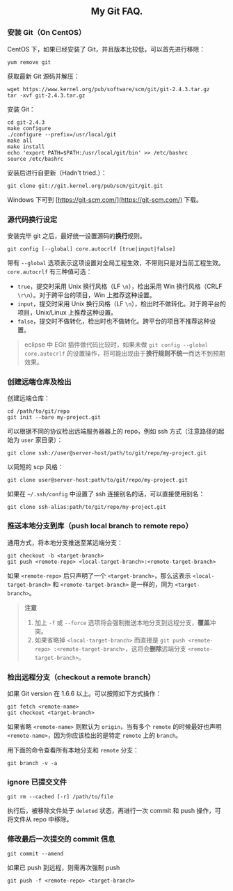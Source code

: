 ## <center>My Git FAQ.</center>

### 安装 Git（On CentOS）

CentOS 下，如果已经安装了 Git，并且版本比较低，可以首先进行移除：

	yum remove git

获取最新 Git 源码并解压：

	wget https://www.kernel.org/pub/software/scm/git/git-2.4.3.tar.gz
	tar -xvf git-2.4.3.tar.gz

安装 Git：

	cd git-2.4.3
	make configure
	./configure --prefix=/usr/local/git
	make all
	make install
	echo 'export PATH=$PATH:/usr/local/git/bin' >> /etc/bashrc
	source /etc/bashrc

安装后进行自更新（Hadn't tried.）：

	git clone git://git.kernel.org/pub/scm/git/git.git

Windows 下可到 [https://git-scm.com/](https://git-scm.com/) 下载。

### 源代码换行设定

安装完毕 git 之后，最好统一设置源码的**换行**规则。

	git config [--global] core.autocrlf [true|input|false]

带有 `--global` 选项表示这项设置对全局工程生效，不带则只是对当前工程生效。`core.autocrlf` 有三种值可选：

 - `true`，提交时采用 Unix 换行风格（LF `\n`），检出采用 Win 换行风格（CRLF `\r\n`）。对于跨平台的项目，Win 上推荐这种设置。
 - `input`，提交时采用 Unix 换行风格（LF `\n`），检出时不做转化。对于跨平台的项目，Unix/Linux 上推荐这种设置。
 - `false`，提交时不做转化，检出时也不做转化。跨平台的项目不推荐这种设置。

 > eclipse 中 EGit 插件做代码比较时，如果未做 `git config --global core.autocrlf` 的设置操作，将可能出现由于**换行规则不统一**而达不到预期效果。

### 创建远端仓库及检出

创建远端仓库：

	cd /path/to/git/repo
	git init --bare my-project.git

可以根据不同的协议检出远端服务器器上的 repo，例如 ssh 方式（注意路径的起始为 `user` 家目录）：

	git clone ssh://user@server-host/path/to/git/repo/my-project.git

以简短的 scp 风格：

	git clone user@server-host:path/to/git/repo/my-project.git

如果在 `~/.ssh/config` 中设置了 ssh 连接别名的话，可以直接使用别名：

	git clone ssh-alias:path/to/git/repo/my-project.git

### 推送本地分支到库（push local branch to remote repo）

通用方式，将本地分支推送至某远端分支：

	git checkout -b <target-branch>
	git push <remote-repo> <local-target-branch>:<remote-target-branch>

如果 `<remote-repo>` 后只声明了一个 `<target-branch>`，那么这表示 `<local-target-branch>` 和 `<remote-target-branch>` 是一样的，同为 `<target-branch>`。

 > **注意**
 > 
 > 1. 加上 `-f` 或 `--force` 选项将会强制推送本地分支到远程分支，**覆盖**冲突。
 > 2. 如果省略掉 `<local-target-branch>` 而直接是 `git push <remote-repo> :<remote-target-branch>`，这将会**删除**远端分支 `<remote-target-branch>`。

### 检出远程分支（checkout a remote branch）

如果 Git version 在 1.6.6 以上。可以按照如下方式操作：

	git fetch <remote-name>
	git checkout <target-branch>

如果省略 `<remote-name>` 则默认为 `origin`，当有多个 `remote` 的时候最好也声明 `<remote-name>`，因为你应该检出的是特定 `remote` 上的 `branch`。

用下面的命令查看所有本地分支和 `remote` 分支：

	git branch -v -a

### ignore 已提交文件

	git rm --cached [-r] /path/to/file

执行后，被移除文件处于 `deleted` 状态，再进行一次 commit 和 push 操作，可将文件从 repo 中移除。

### 修改最后一次提交的 commit 信息

	git commit --amend

如果已 push 到远程，则需再次强制 push

	git push -f <remote-repo> <target-branch>